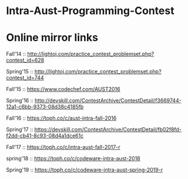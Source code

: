# Intra-Aust-Programming-Contest

Online mirror links
===================

Fall'14 :: http://lightoj.com/practice_contest_problemset.php?contest_id=628

Spring'15 :: http://lightoj.com/practice_contest_problemset.php?contest_id=744

Fall'15 :: https://www.codechef.com/AUST2016

Spring'16 :: http://devskill.com/ContestArchive/ContestDetail/f3669744-12a1-c6bb-9373-08d38c4185fb

Fall'16 :: https://toph.co/c/aust-intra-fall-2016

Spring'17 :: https://devskill.com/ContestArchive/ContestDetail/fb02f8fd-f2dd-cb41-8c93-08d4a1dce61c

Fall'17 :: https://toph.co/c/intra-aust-fall-2017-r

spring'18 :: https://toph.co/c/codeware-intra-aust-2018

Spring'19 :: https://toph.co/c/codeware-intra-aust-spring-2019-r
